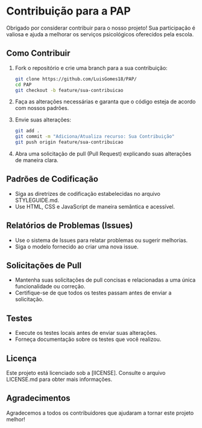 # Contribuição para a PAP

Obrigado por considerar contribuir para o nosso projeto! Sua participação é valiosa e ajuda a melhorar os serviços psicológicos oferecidos pela escola.

## Como Contribuir

1. Fork o repositório e crie uma branch para a sua contribuição:
   ```bash
   git clone https://github.com/LuisGomes18/PAP/
   cd PAP
   git checkout -b feature/sua-contribuicao
   ```

2. Faça as alterações necessárias e garanta que o código esteja de acordo com nossos padrões.

3. Envie suas alterações:
   ```bash
   git add .
   git commit -m "Adiciona/Atualiza recurso: Sua Contribuição"
   git push origin feature/sua-contribuicao
   ```

4. Abra uma solicitação de pull (Pull Request) explicando suas alterações de maneira clara.

## Padrões de Codificação

- Siga as diretrizes de codificação estabelecidas no arquivo STYLEGUIDE.md.
- Use HTML, CSS e JavaScript de maneira semântica e acessível.

## Relatórios de Problemas (Issues)

- Use o sistema de Issues para relatar problemas ou sugerir melhorias.
- Siga o modelo fornecido ao criar uma nova issue.

## Solicitações de Pull

- Mantenha suas solicitações de pull concisas e relacionadas a uma única funcionalidade ou correção.
- Certifique-se de que todos os testes passam antes de enviar a solicitação.

## Testes

- Execute os testes locais antes de enviar suas alterações.
- Forneça documentação sobre os testes que você realizou.

## Licença

Este projeto está licenciado sob a [lICENSE]. Consulte o arquivo LICENSE.md para obter mais informações.

## Agradecimentos

Agradecemos a todos os contribuidores que ajudaram a tornar este projeto melhor!
